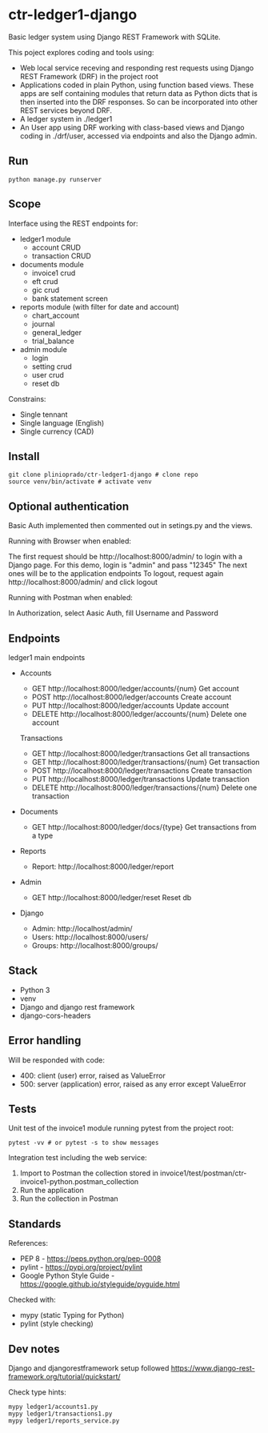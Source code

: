 # ctr-ledger1-django

Basic ledger system using Django REST Framework with SQLite.

This poject explores coding and tools using:

* Web local service receving and responding rest requests using Django REST Framework (DRF) in the project root
* Applications coded in plain Python, using function based views. These apps are self containing modules that return data as Python dicts that is then inserted into the DRF responses. So can be incorporated into other REST services beyond DRF.
* A ledger system in ./ledger1
* An User app using DRF working with class-based views and Django coding in ./drf/user, accessed via endpoints and also the Django admin.

## Run

```shell
python manage.py runserver
```

## Scope

Interface using the REST endpoints for:

* ledger1 module
  * account CRUD
  * transaction CRUD
* documents module
  * invoice1 crud
  * eft crud
  * gic crud
  * bank statement screen
* reports module (with filter for date and account)
  * chart_account
  * journal
  * general_ledger
  * trial_balance
* admin module
  * login
  * setting crud
  * user crud
  * reset db

Constrains:

* Single tennant
* Single language (English)
* Single currency (CAD)

## Install

```shell
git clone plinioprado/ctr-ledger1-django # clone repo
source venv/bin/activate # activate venv
```

## Optional authentication

Basic Auth implemented then commented out in setings.py and the views.

Running with Browser when enabled:

The first request should be http://localhost:8000/admin/ to login with a Django page.
    For this demo, login is "admin" and pass "12345"
The next ones will be to the application endpoints
To logout, request again http://localhost:8000/admin/ and click logout

Running with Postman when enabled:

In Authorization, select Aasic Auth, fill Username and Password

## Endpoints

ledger1 main endpoints

* Accounts

  * GET    http://localhost:8000/ledger/accounts/{num}   Get account
  * POST   http://localhost:8000/ledger/accounts        Create account
  * PUT    http://localhost:8000/ledger/accounts        Update account
  * DELETE http://localhost:8000/ledger/accounts/{num}   Delete one account

  Transactions

  * GET    http://localhost:8000/ledger/transactions        Get all transactions
  * GET    http://localhost:8000/ledger/transactions/{num}   Get transaction
  * POST   http://localhost:8000/ledger/transactions        Create transaction
  * PUT    http://localhost:8000/ledger/transactions        Update transaction
  * DELETE http://localhost:8000/ledger/transactions/{num}   Delete one transaction

* Documents

  * GET    http://localhost:8000/ledger/docs/{type}       Get transactions from a type

* Reports

  * Report: http://localhost:8000/ledger/report

* Admin

  * GET    http://localhost:8000/ledger/reset   Reset db

* Django

  * Admin: http://localhost/admin/
  * Users: http://localhost:8000/users/
  * Groups: http://localhost:8000/groups/

## Stack

* Python 3
* venv
* Django and django rest framework
* django-cors-headers

## Error handling

Will be responded with code:

* 400: client (user) error, raised as ValueError
* 500: server (application) error, raised as any error except ValueError

## Tests

Unit test of the invoice1 module running pytest from the project root:

```shell
pytest -vv # or pytest -s to show messages
```

Integration test including the web service:

1. Import to Postman the collection stored in invoice1/test/postman/ctr-invoice1-python.postman_collection
2. Run the application
3. Run the collection in Postman

## Standards

References:

* PEP 8 - https://peps.python.org/pep-0008
* pylint - https://pypi.org/project/pylint
* Google Python Style Guide - https://google.github.io/styleguide/pyguide.html

Checked with:

* mypy (static Typing for Python)
* pylint (style checking)

## Dev notes

Django and djangorestframework setup followed https://www.django-rest-framework.org/tutorial/quickstart/

Check type hints:

```shell
mypy ledger1/accounts1.py
mypy ledger1/transactions1.py
mypy ledger1/reports_service.py
```
